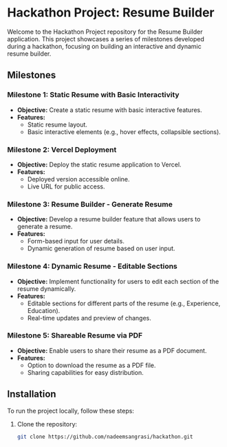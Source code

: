 # Hackathon Project: Resume Builder

Welcome to the Hackathon Project repository for the Resume Builder application. This project showcases a series of milestones developed during a hackathon, focusing on building an interactive and dynamic resume builder.

## Milestones

### Milestone 1: Static Resume with Basic Interactivity
- **Objective:** Create a static resume with basic interactive features.
- **Features:**
  - Static resume layout.
  - Basic interactive elements (e.g., hover effects, collapsible sections).

### Milestone 2: Vercel Deployment
- **Objective:** Deploy the static resume application to Vercel.
- **Features:**
  - Deployed version accessible online.
  - Live URL for public access.

### Milestone 3: Resume Builder - Generate Resume
- **Objective:** Develop a resume builder feature that allows users to generate a resume.
- **Features:**
  - Form-based input for user details.
  - Dynamic generation of resume based on user input.

### Milestone 4: Dynamic Resume - Editable Sections
- **Objective:** Implement functionality for users to edit each section of the resume dynamically.
- **Features:**
  - Editable sections for different parts of the resume (e.g., Experience, Education).
  - Real-time updates and preview of changes.

### Milestone 5: Shareable Resume via PDF
- **Objective:** Enable users to share their resume as a PDF document.
- **Features:**
  - Option to download the resume as a PDF file.
  - Sharing capabilities for easy distribution.

## Installation

To run the project locally, follow these steps:

1. Clone the repository:
   ```bash
   git clone https://github.com/nadeemsangrasi/hackathon.git
